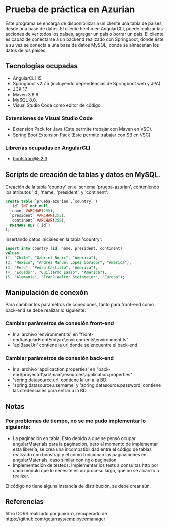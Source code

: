 # Prueba de práctica en Azurian
Este programa se encarga de disponibilizar a un cliente una tabla de países desde una base de datos. El cliente hecho en AngularCLI, puede realizar las acciones de ver todos los países, agregar un país o borrar un país. El cliente es capaz de conectarse a un backend realizado con Springboot, donde éste a su vez se conecta a una base de datos MySQL, donde se almacenan los datos de los países.

## Tecnologías ocupadas
* AngularCLI 15.
* Springboot v2.7.5 (incluyendo dependencias de Springboot web y JPA).
* JDK 17.
* Maven 3.8.6.
* MySQL 8.0.
* Visual Studio Code como editor de código.

### Extensiones de Visual Studio Code
* Extension Pack for Java (Este permite trabajar con Maven en VSC).
* Spring Boot Extension Pack (Este permite trabajar con SB en VSC).

### Librerías ocupadas en AngularCLI
* bootstrap@5.2.3

## Scripts de creación de tablas y datos en MySQL.

Creación de la tabla 'country' en el schema 'prueba-azurian', conteniendo los atributos 'id', 'name', 'president', y 'continent':
```sql
create table `prueba-azurian`.`country` (
  `id` INT not null,
  `name` VARCHAR(255),
  `president` VARCHAR(255),
  `continent` VARCHAR(255),
  PRIMARY KEY (`id`)
);
```
Insertando datos iniciales en la tabla 'country':
```sql
insert into country (id, name, president, continent)
values 
(1, "Chile", "Gabriel Boric", "America"),
(2, "Mexico", "Andrés Manuel López Obrador", "America"),
(3, "Peru", "Pedro Castillo", "America"),
(4, "Ecuador", "Guillermo Lasso", "America"),
(5, "Alemania", "Frank-Walter Steinmeier", "Europa");
```

## Manipulación de conexón
Para cambiar los parámetros de conexiones, tanto para front-end como back-end se debe realizar lo siguiente:
### Cambiar parámetros de conexión front-end
* Ir al archivo 'environment.ts' en "front-end\angularFrontEnd\src\environments\environment.ts"
* 'apiBaseUrl' contiene la url donde se encuentre el back-end.
### Cambiar parámetros de conexión back-end
* Ir al archivo 'applicaction.properties' en "back-end\proyecto1\src\main\resources\application.properties"
* 'spring.datasource.url' contiene la url a la BD.
* 'spring.datasource.username' y 'spring.datasource.password' contiene las credenciales para entrar a la BD.

## Notas
### Por problemas de tiempo, no se me pudo implementar lo siguiente: 
* La paginación en tabla: Esto debido a que se pensó ocupar angularMaterials para la paginación, pero al momento de implementar esta librería, se crea una incompatibilidad entre el código de tablas realizado con boostrap y el cómo funcionan las paginaciones en angularMaterials, caso similar con ngx-pagination.
* Implementación de testeos: Implementar los tests a consultas http por cada módulo que lo necesite es un proceso largo, que no se alcanzó a realizar.

El código no tiene alguna instancia de distribución, se debe crear aún.

## Referencias
filtro CORS realizado por juniorro, recuperado de https://github.com/getarrays/employeemanager
